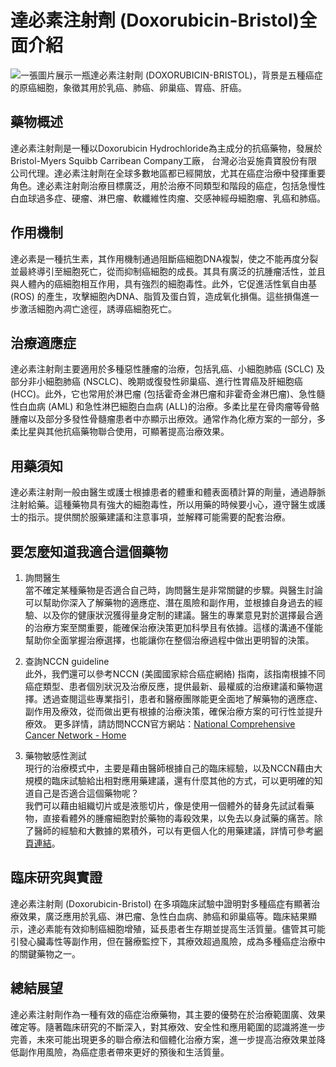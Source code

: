 # 達必素注射劑 (Doxorubicin-Bristol)全面介紹
![一張圖片展示一瓶達必素注射劑 (DOXORUBICIN-BRISTOL)，背景是五種癌症的原癌細胞，象徵其用於乳癌、肺癌、卵巢癌、胃癌、肝癌。](https://i.imgur.com/QrOUwhF.jpeg)

## 藥物概述

達必素注射劑是一種以Doxorubicin Hydrochloride為主成分的抗癌藥物，發展於Bristol-Myers Squibb Carribean Company工廠， 台灣必治妥施貴寶股份有限公司代理。達必素注射劑在全球多數地區都已經開放，尤其在癌症治療中發揮重要角色。達必素注射劑治療目標廣泛，用於治療不同類型和階段的癌症，包括急慢性白血球過多症、硬瘤、淋巴瘤、軟纖維性肉瘤、交感神經母細胞瘤、乳癌和肺癌。

## 作用機制

達必素是一種抗生素，其作用機制通過阻斷癌細胞DNA複製，使之不能再度分裂並最終導引至細胞死亡，從而抑制癌細胞的成長。其具有廣泛的抗腫瘤活性，並且與人體內的癌細胞相互作用，具有強烈的細胞毒性。此外，它促進活性氧自由基 (ROS) 的產生，攻擊細胞內DNA、脂質及蛋白質，造成氧化損傷。這些損傷進一步激活細胞內凋亡途徑，誘導癌細胞死亡。

## 治療適應症

達必素注射劑主要適用於多種惡性腫瘤的治療，包括乳癌、小細胞肺癌 (SCLC) 及部分非小細胞肺癌 (NSCLC)、晚期或復發性卵巢癌、進行性胃癌及肝細胞癌 (HCC)。此外，它也常用於淋巴瘤 (包括霍奇金淋巴瘤和非霍奇金淋巴瘤)、急性髓性白血病 (AML) 和急性淋巴細胞白血病 (ALL)的治療。多柔比星在骨肉瘤等骨骼腫瘤以及部分多發性骨髓瘤患者中亦顯示出療效。通常作為化療方案的一部分，多柔比星與其他抗癌藥物聯合使用，可顯著提高治療效果。

## 用藥須知

達必素注射劑一般由醫生或護士根據患者的體重和體表面積計算的劑量，通過靜脈注射給藥。這種藥物具有強大的細胞毒性，所以用藥的時候要小心，遵守醫生或護士的指示。提供關於服藥建議和注意事項，並解釋可能需要的配套治療。

## 要怎麼知道我適合這個藥物 

1. 詢問醫生  
當不確定某種藥物是否適合自己時，詢問醫生是非常關鍵的步驟。與醫生討論可以幫助你深入了解藥物的適應症、潛在風險和副作用，並根據自身過去的經驗、以及你的健康狀況獲得量身定制的建議。醫生的專業意見對於選擇最合適的治療方案至關重要，能確保治療決策更加科學且有依據。這樣的溝通不僅能幫助你全面掌握治療選擇，也能讓你在整個治療過程中做出更明智的決策。 

2. 查詢NCCN guideline  
此外，我們還可以參考NCCN (美國國家綜合癌症網絡) 指南，該指南根據不同癌症類型、患者個別狀況及治療反應，提供最新、最權威的治療建議和藥物選擇。透過查閱這些專業指引，患者和醫療團隊能更全面地了解藥物的適應症、副作用及療效，從而做出更有根據的治療決策，確保治療方案的可行性並提升療效。 
更多詳情，請訪問NCCN官方網站：[National Comprehensive Cancer Network - Home](https://www.nccn.org/)

3. 藥物敏感性測試  
現行的治療模式中，主要是藉由醫師根據自己的臨床經驗，以及NCCN藉由大規模的臨床試驗給出相對應用藥建議，還有什麼其他的方式，可以更明確的知道自己是否適合這個藥物呢？   
我們可以藉由組織切片或是液態切片，像是使用一個體外的替身先試試看藥物，直接看體外的腫瘤細胞對於藥物的毒殺效果，以免去以身試藥的痛苦。除了醫師的經驗和大數據的累積外，可以有更個人化的用藥建議，詳情可參考[網頁連結](https://info.cancerfree.io/)。

## 臨床研究與實證

達必素注射劑 (Doxorubicin-Bristol) 在多項臨床試驗中證明對多種癌症有顯著治療效果，廣泛應用於乳癌、淋巴瘤、急性白血病、肺癌和卵巢癌等。臨床結果顯示，達必素能有效抑制癌細胞增殖，延長患者生存期並提高生活質量。儘管其可能引發心臟毒性等副作用，但在醫療監控下，其療效超過風險，成為多種癌症治療中的關鍵藥物之一。

## 總結展望

達必素注射劑作為一種有效的癌症治療藥物，其主要的優勢在於治療範圍廣、效果確定等。隨著臨床研究的不斷深入，對其療效、安全性和應用範圍的認識將進一步完善，未來可能出現更多的聯合療法和個體化治療方案，進一步提高治療效果並降低副作用風險，為癌症患者帶來更好的預後和生活質量。
